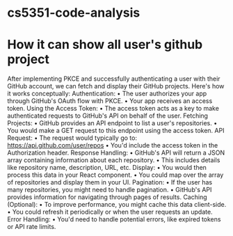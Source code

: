 # cs5351-code-analysis
# How it can show all user's github project
After implementing PKCE and successfully authenticating a user with their GitHub account, we can fetch and display their GitHub projects. Here's how it works conceptually:
Authentication:
• The user authorizes your app through GitHub's OAuth flow with PKCE.
• Your app receives an access token.
Using the Access Token:
• The access token acts as a key to make authenticated requests to GitHub's API on behalf of the user.
Fetching Projects:
• GitHub provides an API endpoint to list a user's repositories.
• You would make a GET request to this endpoint using the access token.
API Request:
• The request would typically go to: https://api.github.com/user/repos
• You'd include the access token in the Authorization header.
Response Handling:
• GitHub's API will return a JSON array containing information about each repository.
• This includes details like repository name, description, URL, etc.
Display:
• You would then process this data in your React component.
• You could map over the array of repositories and display them in your UI.
Pagination:
• If the user has many repositories, you might need to handle pagination.
• GitHub's API provides information for navigating through pages of results.
Caching (Optional):
• To improve performance, you might cache this data client-side.
• You could refresh it periodically or when the user requests an update.
Error Handling:
• You'd need to handle potential errors, like expired tokens or API rate limits.
